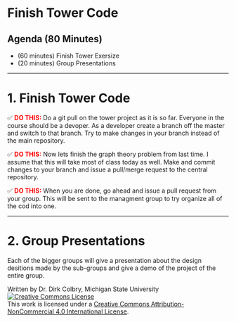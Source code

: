 # Finish Tower Code


## Agenda (80 Minutes)

- (60 minutes) Finish Tower Exersize
- (20 minutes) Group Presentations


----
<a name="Finish_Tower"></a>
# 1. Finish Tower Code


&#9989; **<font color=red>DO THIS:</font>** Do a git pull on the tower project as it is so far.  Everyone in the course should be a devoper.  As a developer create a branch off the master and switch to that branch. Try to make changes in your branch instead of the main repository. 


&#9989; **<font color=red>DO THIS:</font>** Now lets finish the graph theory problem from last time.  I assume that this will take most of class today as well. Make and commit changes to your branch and issue a pull/merge request to the central repository.

&#9989; **<font color=red>DO THIS:</font>**  When you are done, go ahead and issue a pull request from your group.  This will be sent to the managment group to try organize all of the cod into one. 

----

# 2. Group Presentations

Each of the bigger groups will give a presentation about the design desitions made by the sub-groups and give a demo of the project of the entire group. 

Written by Dr. Dirk Colbry, Michigan State University
<a rel="license" href="http://creativecommons.org/licenses/by-nc/4.0/"><img alt="Creative Commons License" style="border-width:0" src="https://i.creativecommons.org/l/by-nc/4.0/88x31.png" /></a><br />This work is licensed under a <a rel="license" href="http://creativecommons.org/licenses/by-nc/4.0/">Creative Commons Attribution-NonCommercial 4.0 International License</a>.

